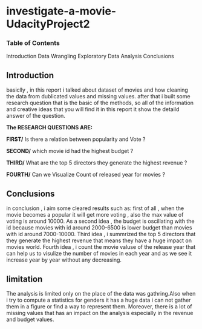 # investigate-a-movie-UdacityProject2

### Table of Contents
Introduction
Data Wrangling
Exploratory Data Analysis
Conclusions

## Introduction
basiclly , in this report i talked about dataset of movies and how cleaning the data from dublicated values and missing values.
after that i built some research question that is the basic of the methods, so all of the information and creative ideas that you will find it in this report it show the detaild answer of the question.

**The RESEARCH QUESTIONS ARE:**

**FIRST/** Is there a relation between popularity and Vote ? 

**SECOND/** which movie id had the highest budget ? 

**THIRD/** What are the top 5 directors they generate the highest revenue ? 

**FOURTH/** Can we Visualize Count of released year for movies ?

## Conclusions
in conclusion , i aim some cleared results such as: first of all , when the movie becomes a popular it will get more voting , also the max value of voting is around 10000.
As a second idea , the budget is oscillating with the id because movies with id around 2000-6500 is lower budget than movies with id around 7000-10000.
Third idea , i summrized the top 5 directors that they generate the highest revenue that means they have a huge impact on movies world.
Fourth idea , i count the movie valuse of the release year that can help us to visulize the number of movies in each year and as we see it increase year by year without any decreasing.

## limitation

The analysis is limited only on the place of the data was gathring.Also when i try to compute a statistics for genders it has a huge data i can not gather them in a figure or find a way to represent them.
Moreover, there is a lot of missing values that has an impact on the analysis especially in the revenue and budget values.
